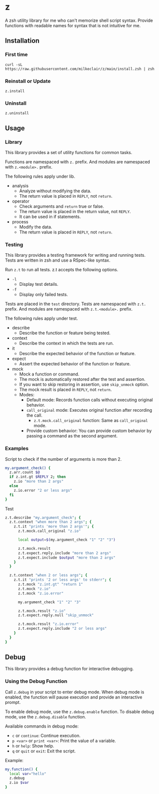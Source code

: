 # z

A zsh utility library for me who can't memorize shell script syntax.
Provide functions with readable names for syntax that is not intuitive for me.

## Installation

### First time
`curl -sL https://raw.githubusercontent.com/milkeclair/z/main/install.zsh | zsh`

### Reinstall or Update
`z.install`

### Uninstall
`z.uninstall`

## Usage

### Library

This library provides a set of utility functions for common tasks.

Functions are namespaced with `z.` prefix.
And modules are namespaced with `z.<module>.` prefix.

The following rules apply under lib.

- analysis
  - Analyze without modifying the data.
  - The return value is placed in `REPLY`, not `return`.
- operator
  - Check arguments and `return` true or false.
  - The return value is placed in the return value, not `REPLY`.
  - It can be used in if statements.
- process
  - Modify the data.
  - The return value is placed in `REPLY`, not `return`.

### Testing

This library provides a testing framework for writing and running tests.
Tests are written in zsh and use a RSpec-like syntax.

Run `z.t` to run all tests.
z.t accepts the following options.

- `-l`
  - Display test details.
- `-f`
  - Display only failed tests.

Tests are placed in the `test` directory.
Tests are namespaced with `z.t.` prefix.
And modules are namespaced with `z.t.<module>.` prefix.

The following rules apply under test.

- describe
  - Describe the function or feature being tested.
- context
  - Describe the context in which the tests are run.
- it
  - Describe the expected behavior of the function or feature.
- expect
  - Assert the expected behavior of the function or feature.
- mock
  - Mock a function or command.
  - The mock is automatically restored after the test and assertion.
  - If you want to skip restoring in assertion, use `skip_unmock` option.
  - The mock result is placed in `REPLY`, not `return`.
  - Modes:
    - Default mode: Records function calls without executing original behavior.
    - `call_original` mode: Executes original function after recording the call.
      - `z.t.mock.call_original` function: Same as `call_original` mode.
    - Provide custom behavior: You can provide custom behavior by passing a command as the second argument.

### Examples

Script to check if the number of arguments is more than 2.

```zsh
my.argument_check() {
  z.arr.count $@
  if z.int.gt $REPLY 2; then
    z.io "more than 2 args"
  else
    z.io.error "2 or less args"
  fi
}
```

Test
```zsh
z.t.describe "my.argument_check"; {
  z.t.context "when more than 2 args"; {
    z.t.it "prints 'more than 2 args'"; {
      z.t.mock.call_original "z.io"

      local output=$(my.argument_check "1" "2" "3")

      z.t.mock.result
      z.t.expect.reply.include "more than 2 args"
      z.t.expect.include $output "more than 2 args"
    }
  }

  z.t.context "when 2 or less args"; {
    z.t.it "prints '2 or less args' to stderr"; {
      z.t.mock "z.int.gt" "return 1"
      z.t.mock "z.io"
      z.t.mock "z.io.error"

      my.argument_check "1" "2" "3"

      z.t.mock.result "z.io"
      z.t.expect.reply.null "skip_unmock"

      z.t.mock.result "z.io.error"
      z.t.expect.reply.include "2 or less args"
    }
  }
}
```

## Debug

This library provides a debug function for interactive debugging.

### Using the Debug Function

Call `z.debug` in your script to enter debug mode. When debug mode is enabled, the function will pause execution and provide an interactive prompt.

To enable debug mode, use the `z.debug.enable` function.
To disable debug mode, use the `z.debug.disable` function.

Available commands in debug mode:

- `c` or `continue`: Continue execution.
- `p <var>` or `print <var>`: Print the value of a variable.
- `h` or `help`: Show help.
- `q` or `quit` or `exit`: Exit the script.

Example:

```zsh
my.function() {
  local var="hello"
  z.debug
  z.io $var
}
```
